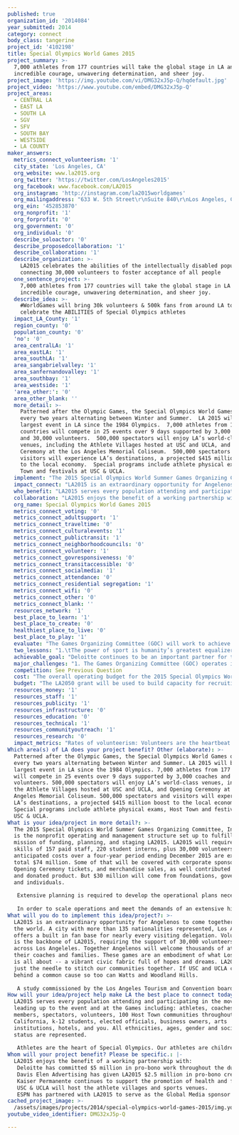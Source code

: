 ```yaml
---
published: true
organization_id: '2014084'
year_submitted: 2014
category: connect
body_class: tangerine
project_id: '4102198'
title: Special Olympics World Games 2015
project_summary: >-
  7,000 athletes from 177 countries will take the global stage in LA and show
  incredible courage, unwavering determination, and sheer joy.
project_image: 'https://img.youtube.com/vi/DMG32xJ5p-Q/hqdefault.jpg'
project_video: 'https://www.youtube.com/embed/DMG32xJ5p-Q'
project_areas:
  - CENTRAL LA
  - EAST LA
  - SOUTH LA
  - SGV
  - SFV
  - SOUTH BAY
  - WESTSIDE
  - LA COUNTY
maker_answers:
  metrics_connect_volunteerism: '1'
  city_state: 'Los Angeles, CA'
  org_website: www.la2015.org
  org_twitter: 'https://twitter.com/LosAngeles2015'
  org_facebook: www.facebook.com/LA2015
  org_instagram: 'http://instagram.com/la2015worldgames'
  org_mailingaddress: "633 W. 5th Street\r\nSuite 840\r\nLos Angeles, CA  90071"
  org_ein: '452853870'
  org_nonprofit: '1'
  org_forprofit: '0'
  org_government: '0'
  org_individual: '0'
  describe_soloactor: '0'
  describe_proposedcollaboration: '1'
  describe_collaboration: '1'
  describe_organization: >-
    LA2015 celebrates the abilities of the intellectually disabled population by
    connecting 30,000 volunteers to foster acceptance of all people
  one_sentence_project: >-
    7,000 athletes from 177 countries will take the global stage in LA and show
    incredible courage, unwavering determination, and sheer joy.
  describe_idea: >-
    #WorldGames will bring 30k volunteers & 500k fans from around LA together to
    celebrate the ABILITIES of Special Olympics athletes
  impact_LA_County: '1'
  region_county: '0'
  population_county: '0'
  'no': '0'
  area_centralLA: '1'
  area_eastLA: '1'
  area_southLA: '1'
  area_sangabrielvalley: '1'
  area_sanfernandovalley: '1'
  area_southbay: '1'
  area_westside: '1'
  'area_other:': '0'
  area_other_blank: ''
  more_detail: >-
    Patterned after the Olympic Games, the Special Olympics World Games occur
    every two years alternating between Winter and Summer.  LA 2015 will be the
    largest event in LA since the 1984 Olympics.  7,000 athletes from 177
    countries will compete in 25 events over 9 days supported by 3,000 coaches
    and 30,000 volunteers.  500,000 spectators will enjoy LA’s world-class
    venues, including the Athlete Villages hosted at USC and UCLA, and Opening
    Ceremony at the Los Angeles Memorial Coliseum.  500,000 spectators and
    visitors will experience LA’s destinations, a projected $415 million boost
    to the local economy.  Special programs include athlete physical exams, Host
    Town and festivals at USC & UCLA. 
  implement: "The 2015 Special Olympics World Summer Games Organizing Committee, Inc. (GOC) is the nonprofit operating and management structure set up to fulfill the mission of funding, planning, and staging LA2015.  LA2015 will require the skills of 157 paid staff, 220 student interns, plus 30,000 volunteers. Our anticipated costs over a four-year period ending December 2015 are expected to total $74 million. Some of that will be covered with corporate sponsorships, Opening Ceremony tickets, and merchandise sales, as well contributed services and donated product. But $30 million will come from foundations, government and individuals.  \r\n\r\nExtensive planning is required to develop the operational plans necessary for the production of an event on the scale of the Olympics.  The GOC hosted Invitational Games June 6-8, 2014 at USC and Griffith Park.  This event hosted athletes from 13 countries, which allowed the GOC to test plans for competition venues, airport arrivals/departures, medical operations and Healthy Athletes, delegation services, language services, credentialing, food & housing, and limited transportation and security.  Overall this event was a great success and enabled the GOC to learn some important lessons when planning for LA2015. \r\n\r\nIn order to scale operations and meet the demands of an extensive hiring plan, LA2015 is heavily utilizing social media and awareness marketing.  The GOC has created an amplifier program to give all LA2015 partners the tools to seamlessly share LA2015 content with their networks.  LA2015 has created “Support An Athlete,” an online campaign where individuals can sponsor and be connected with their athlete.  Finally, the volunteer recruitment plan launched in December 2013, with the objective of finding nearly 30,000 local individuals, from physicians to parking attendants.  For the first time in World Games history the GOC has implemented a CRM database, which has already expanded registration capabilities. After LA2015 all data and lessons learned will be shared in the transition leaving Special Olympics Southern California with thousands more trained and committed volunteers. "
  impact_connect: "LA2015 is an extraordinary opportunity for Angelenos to come together and host the world.  A city with more than 135 nationalities represented, Los Angles offers a built in fan base for nearly every visiting delegation.  Volunteerism is the backbone of LA2015, requiring the support of 30,000 volunteers from across Los Angeleles.  Together Angelenos will welcome thousands of athletes, their coaches and families.  These games are an embodiment of what Los Angeles is all about -- a vibrant civic fabric full of hopes and dreams.  LA2015 is just the needle to stitch our communities together.  If USC and UCLA can get behind a common cause so too can Watts and Woodland Hills.  \r\n\r\nA study commissioned by the Los Angeles Tourism and Convention board estimates LA2015 will bring a $415 million boost to the local economy as a result of the World Games.  It also is worth noting there will be no other large-scale world events taking place in the United States prior to the USOC selection for the host city of the 2024 Summer Olympic Games.  The IOC and USOC leadership will attend LA2015.  Los Angeles has a unique opportunity to showcase to these Olympic committees just what LA can do if given the chance to host the 2024 Olympic Games – certainly a contributing factor to Los Angeles in 2050.  \r\n"
  who_benefit: "LA2015 serves every population attending and participating in the movement leading up to the event and at the Games including: athletes, coaches, family members, spectators, volunteers, 100 Host Town communities throughout Southern California, k-12 students, elected officials, business owners, arts institutions, hotels, and you.  All ethnicities, ages, gender and socioeconomic status are represented. \r\n\r\nAthletes are the heart of Special Olympics. Our athletes are children and adults with intellectual disabilities (ID) from all around the world.  They are finding success, joy and friendship as part of our global community.  As their lives open up, athletes gain the confidence that comes with achievement.  They feel empowered. At any age and in every country, our athletes are learning new skills, making new friends and gaining in fitness and confidence.  Special Olympics athletes are twice as likely to be employed as people with ID who don’t participate in Special Olympics and their positive health indicators are twice as good as well.  Finally, because of an increased sense of well-being and personal health, our athletes are twice as likely to live on their own as people with ID who don’t participate in Special Olympics.\r\n"
  collaboration: "LA2015 enjoys the benefit of a working partnership with:\r\nDeloitte has committed $5 million in pro-bono work throughout the duration of the World Games in 2015.  Deloitte’s support includes: assistance in production of LA2015 business plan; financial analysis and budgeting; “Experience Mapping,” identifying all touch points and priorities for World Games constituents; ongoing operational planning support; donation of pro-bono office space (including furniture, phones, office equipment, & utilities); and a loaned executive who served as the GOC’s SVP of Finance.  \r\nDavis Elen Advertising has given LA2015 $2.5 million in pro-bono creative services and by serving as the agency-of-record.  Davis Elen support includes: the creation of the World Games logo, brand strategy, messaging, video production, other creative and advertising services, development of collateral materials, sales kits, and the overall theme for LA2015. \r\nKaiser Permanente continues to support the promotion of health and fitness at the Games. Healthy Athletes, a cost free health-screening program, examines all 7,000 athletes in seven clinical areas.  In addition, the program gives referrals for follow-up care and provides health-related products like prescription eyewear, shoes, and hearing aids.  The program also provides training for healthcare professionals and students on the specific needs of people with intellectual disabilities. \r\nUSC & UCLA will host the athlete villages and sports venues. \r\nESPN has partnered with LA2015 to serve as the Global Media sponsor for the World Games.  This historic agreement will broadcast a 3 hour Opening Ceremony special live on ESPN 1 or ESPN 2 (98 million subscribers in the USA), provide a minimum of an additional 5.5 hours of coverage during the Games, production of a daily highlight video package for the GOC to be provided to media around the world, as well as a promotional campaign leading up to the 2015 World Games.\r\n"
  org_name: Special Olympics World Games 2015
  metrics_connect_voting: '0'
  metrics_connect_adultsupport: '1'
  metrics_connect_traveltime: '0'
  metrics_connect_culturalevents: '1'
  metrics_connect_publictransit: '1'
  metrics_connect_neighborhoodcouncils: '0'
  metrics_connect_volunteer: '1'
  metrics_connect_govresponsiveness: '0'
  metrics_connect_transitaccessible: '0'
  metrics_connect_socialmedia: '1'
  metrics_connect_attendance: '0'
  metrics_connect_residential segregation: '1'
  metrics_connect_wifi: '0'
  metrics_connect_other: '0'
  metrics_connect_blank: ''
  resources_network: '1'
  best_place_to_learn: '1'
  best_place_to_create: '0'
  healthiest_place_to_live: '0'
  best_place_to_play: '1'
  evaluate: "The Games Organizing Committee (GOC) will work to achieve 5 measurable objectives: \r\nRecruit and develop new volunteers: Through extensive “experience mapping” and planning the GOC has set a target goal of recruiting 30,000 volunteers.  Success will be measured by the number of registered individuals (8,000 registered to date), conduct complete volunteer training prior to LA2015, and rates of new membership with Special Olympics Southern California (SOSC).  Metrics: Rates of volunteerism; Adults getting sufficient social & emotional support; Percentage of Angelenos that volunteer informally\r\n2) Develop involvement and support of local communities, both geographic and social: LA2015 is implementing the Host Town program in 100 communities throughout the Los Angeles region; to date 60 of the 100 targeted communities are confirmed.  LA2015 social media network continues to grow with 13,000 likes on the LA2015 facebook page and 6,000 likes on the LA2015 Spanish speaking facebook page.  LA2015 has added 11,000 new fans/followers across all the channels (FB, Instagram, Twitter, Linkedin) in the last week alone. Metrics: Total number of social media friends; Attendance at cultural events\r\n3) Improve participants’ physical health: LA2015 will measure the success of the health objective by tracking how many health screenings are completed of 7,000 athletes; by engaging a wide range of local health care practitioners, including medical/dental student. The GOC will survey these providers for lessons learned as they return to their practices and treat patients with intellectual disabilities.  Metrics: Adults getting sufficient social and emotional support\r\n4) Develop and implement new organizational tools for future World Games\r\nLA 2015 will submit after action reports for various operational areas. For example, an intricate volunteer registration form has been developed to support all of the Games functional areas in order to streamline recruitment and filter skills of each volunteer i.e. sport, medical, language services, etc. \r\n5) Increase sensitivity to people with intellectual disabilities through public school curricula and general media: LA2015 is utilizing the “Get Into It” curriculum that is used to foster interaction between students with and without intellectual disabilities. There is  a strategic goal of being in 400 schools by the end of 2016.   Finally, to obtain general media exposure the GOC has secured ESPN as the official media partner.  \r\n"
  two_lessons: "1.\tThe power of sport is humanity’s greatest equalizer.  Through participation and observation people with differences come together for fun.  Experiences through sport are typically held onto and can be applied to other challenges in life.  The athletes of the Special Olympics have shown that sports training and competition benefits people with intellectual disabilities physically, mentally, socially and spiritually.  Prior to this discovery people with Intellectual disabilities never had the opportunity to discover the sense of determination, team, courage and joy that comes with competition.  Sport has driven the Special Olympic movement for fifty years. \r\n2.\tA Special Olympics experience is as beneficial to people without intellectual disabilities.  Witnessing the achievements of Special Olympic athletes is inspiring.  Families are strengthened and communities at large are transformed for having shared this common experience.  Perceptions are changed through a unified experience that suggests individuals are capable of acceptance of other issues within society.  \r\n"
  achievable_goal: "Deloitte continues to be an important partner for the GOC and is currently working on two projects with a third ready to launch in late June/early July.  The first project is creating a Master Scheduling Tool that integrates the competition schedule, awards schedule, non-competition schedule (special events), & operations schedule into one “cloud-based” user-friendly format.  This tool can be accessed through any mobile or internet connected device, has an easy to use interface, and tracks important details for each event (times, location, responsible person, etc.), as well as highlights potential conflicts.  We hope to have this finished and up and running by the end of August.\r\n\r\nDeloitte is also working on a Milestone Tracker system, which is a customized “cloud-based” project management software system (developed in Smartsheet) that will enable us to track important milestones for each functional area and manage our planning process over the course of the next year through a regular system for updates and assessments by a Project Management Office.  Deloitte has currently committed a consultant to assist in managing this process 2-3 days per week and we are developing a job description for a potential full-time GOC employee who would drive this process.  \r\n\r\nFinally, Deloitte will be undertaking a short-term project to research potential structures for the Main Operations Center for the 2015 World Games.  This will be a three-phased process that will include research on past models, recommended structures to be considered, and staffing requirements at Games time.  We expect this project to launch sometime next month.\r\n\r\nLA2015 conducted two all day desktop exercises in preparation for the 2014 Summer Invitational Games.  Special Olympics International (SOI) provided the services of VP of Movement Leadership & Integration at SOI, who also served as the Head of Operations for the 2003 World Games in Ireland and has been involved in a number of large-scale events.  The desktop exercises created an atmosphere of transparency amongst LA2015 staff about the state of our planning and enabled us to surface a number of issues that needed to be resolved before the test event.  Our plan is to bring the expert back at important moments in the planning process over the course of the next 13 months to continue to conduct these desktop exercises to strengthen our overall operational plans.\r\n"
  major_challenges: "1. The Games Organizing Committee (GOC) operates in tandem with Special Olympics Southern California (SOSC) to ensure LA2015 doesn’t derail existing local Special Olympic programs and partners.  Much of the legacy left behind from LA2015 will benefit SOSC, therefore it is in their interest to work together.  The goal is to identify and reach communities within the Los Angeles region where Special Olympics programs currently do not exist.  SOSC have loaned senior executives to LA2015 to solidify these collaborations.  \r\n\r\nOne example of how LA2015 and SOSC are collaborating is through the Host Town program.  Three days prior to Opening Ceremony the 7,000 athletes and 3,000 coaches will be hosted in 100 communities throughout Southern California as part of the Host Town program.  This will enable the athletes to acclimate to the time zone, put in some light physical training, and experience local community and cultural activities in their Host Town.  This is a tremendous opportunity to grow the Special Olympics movement throughout the region and generate excitement and grassroots support for the Games.  LA2015 already have nearly 50 cities and communities committed and we have been doing announcement events in those communities for the last 6 weeks, which has generated great local and regional news coverage about the Games.\r\n\r\n2. An immediate challenge is to hire exceptional people for the core staff and to bring in the funding to keep that process on schedule.  Extensive planning is required to develop the operational plans necessary for the production of an event on the scale of the Olympics.  Current staffing has grown to 56 full-time employees on the GOC payroll with a number of loaned employees, interns and part-time volunteers serving in staffing roles for a total of nearly 70 individuals.  Finally, our hiring plan has us continuing to build our team, which should reach 101 full-time employees by the end of 2014.\r\n"
  competition: See Previous Question
  cost: "The overall operating budget for the 2015 Special Olympics World Games is $74.3 million over the entire 4 years of the project (2011-2015). \r\nThe plan remains the same since the budget was developed in April 2012, with approximately 41% in either cash or value in kind contributions from corporate sponsorships, $31% million from philanthropic donations and $13% in revenues from the sale of media rights, ticket sales for the opening ceremony, the sale of merchandising products and other refunds and credits.  The remaining 15% will come from in kind contributions donated by government agencies and other sources.  \r\n\r\nBudgeted expenses consist of human resources and staffing, venue operations, accommodations, marketing and information technology, food services, ground transportation, rent, and other expenses.  Approximately 70% of the budget is program related and the remaining 30% is general administrative costs.  \r\n\r\nThe revenue side of the budget was established with the goal of balancing the budget and achieving a healthy mix between corporate, individual and other revenue contributions.  Unlike previous recent World Games held outside the USA and supported largely by the federal government, LA 2015 expects that the government will only play a minor part in financing this event, and therefore the private and philanthropic sector will be the major source of revenue.  \r\n"
  budget: "The LA2050 grant will be used to build capacity for recruiting 30,000 volunteers.  \r\n-$60,000 for volunteer staff  \r\n-$15,000 for staff health benefits and computers\r\n-$25,000 for volunteer training\r\n"
  resources_money: '1'
  resources_staff: '1'
  resources_publicity: '1'
  resources_infrastructure: '0'
  resources_education: '0'
  resources_technical: '1'
  resources_communityoutreach: '1'
  resources_research: '0'
  impact_metrics: "Rates of volunteerism: Volunteers are the heartbeat of LA2015 requiring 30,000 Angelenos from across the County.  Los Angeles has a unique opportunity to come together all at once, something that hasn’t happened since the 1984 Olympic Games.  Our volunteers are all ages and their commitments can range from an afternoon to a lifetime.  What better way to jumpstart a volunteer movement towards a better Los Angeles in 2050. \r\nAdults getting sufficient social & emotional support: All of the 30,000 volunteers will receive training ranging from their immediate job function to interacting with people who have intellectual disabilities.  \r\nAttendance at cultural events: LA2015 enjoys working with the LA Tourism and Convention Board, several cultural institutions, community partners and LAWA to coordinate cultural events for the anticipated 500,000 spectators coming to the World Games.   \r\nNumber of public transit riders: Angelenos and tourists alike will be urged to use public transit throughout the games.  This will be a true test for measuring operating efficiency at peak capacity.  \r\nPercentage of Angelenos that volunteer informally: Special Olympics captures all of our volunteers in a CRM database.  Follow up can be conducted on rates of volunteerism following LA2015.  LA2050 could possibly connect LA2015 with other community centers to benefit from the ripple effect.  \r\nTotal number of social media friends: LA2015 utilizes all social media outlets.  \r\nResidential segregation: Volunteers and spectators will come together from all of LA’s neighborhoods.  Through the Host Town program, communities throughout all of Los Angeles County will host international delegations for three days leading up to Opening Ceremony.  Not only will LA’s neighborhoods be coming together but also they will host foreign guests in their schools, community centers and on their fields for play. \r\n"
Which area(s) of LA does your project benefit? Other (elaborate): >-
  Patterned after the Olympic Games, the Special Olympics World Games occur
  every two years alternating between Winter and Summer. LA 2015 will be the
  largest event in LA since the 1984 Olympics. 7,000 athletes from 177 countries
  will compete in 25 events over 9 days supported by 3,000 coaches and 30,000
  volunteers. 500,000 spectators will enjoy LA’s world-class venues, including
  the Athlete Villages hosted at USC and UCLA, and Opening Ceremony at the Los
  Angeles Memorial Coliseum. 500,000 spectators and visitors will experience
  LA’s destinations, a projected $415 million boost to the local economy.
  Special programs include athlete physical exams, Host Town and festivals at
  USC & UCLA.
What is your idea/project in more detail?: >-
  The 2015 Special Olympics World Summer Games Organizing Committee, Inc. (GOC)
  is the nonprofit operating and management structure set up to fulfill the
  mission of funding, planning, and staging LA2015. LA2015 will require the
  skills of 157 paid staff, 220 student interns, plus 30,000 volunteers. Our
  anticipated costs over a four-year period ending December 2015 are expected to
  total $74 million. Some of that will be covered with corporate sponsorships,
  Opening Ceremony tickets, and merchandise sales, as well contributed services
  and donated product. But $30 million will come from foundations, government
  and individuals. 
   
   Extensive planning is required to develop the operational plans necessary for the production of an event on the scale of the Olympics. The GOC hosted Invitational Games June 6-8, 2014 at USC and Griffith Park. This event hosted athletes from 13 countries, which allowed the GOC to test plans for competition venues, airport arrivals/departures, medical operations and Healthy Athletes, delegation services, language services, credentialing, food & housing, and limited transportation and security. Overall this event was a great success and enabled the GOC to learn some important lessons when planning for LA2015. 
   
   In order to scale operations and meet the demands of an extensive hiring plan, LA2015 is heavily utilizing social media and awareness marketing. The GOC has created an amplifier program to give all LA2015 partners the tools to seamlessly share LA2015 content with their networks. LA2015 has created “Support An Athlete,” an online campaign where individuals can sponsor and be connected with their athlete. Finally, the volunteer recruitment plan launched in December 2013, with the objective of finding nearly 30,000 local individuals, from physicians to parking attendants. For the first time in World Games history the GOC has implemented a CRM database, which has already expanded registration capabilities. After LA2015 all data and lessons learned will be shared in the transition leaving Special Olympics Southern California with thousands more trained and committed volunteers.
What will you do to implement this idea/project?: >-
  LA2015 is an extraordinary opportunity for Angelenos to come together and host
  the world. A city with more than 135 nationalities represented, Los Angles
  offers a built in fan base for nearly every visiting delegation. Volunteerism
  is the backbone of LA2015, requiring the support of 30,000 volunteers from
  across Los Angeleles. Together Angelenos will welcome thousands of athletes,
  their coaches and families. These games are an embodiment of what Los Angeles
  is all about -- a vibrant civic fabric full of hopes and dreams. LA2015 is
  just the needle to stitch our communities together. If USC and UCLA can get
  behind a common cause so too can Watts and Woodland Hills. 
   
   A study commissioned by the Los Angeles Tourism and Convention board estimates LA2015 will bring a $415 million boost to the local economy as a result of the World Games. It also is worth noting there will be no other large-scale world events taking place in the United States prior to the USOC selection for the host city of the 2024 Summer Olympic Games. The IOC and USOC leadership will attend LA2015. Los Angeles has a unique opportunity to showcase to these Olympic committees just what LA can do if given the chance to host the 2024 Olympic Games – certainly a contributing factor to Los Angeles in 2050.
How will your idea/project help make LA the best place to connect today? In LA2050?: >-
  LA2015 serves every population attending and participating in the movement
  leading up to the event and at the Games including: athletes, coaches, family
  members, spectators, volunteers, 100 Host Town communities throughout Southern
  California, k-12 students, elected officials, business owners, arts
  institutions, hotels, and you. All ethnicities, ages, gender and socioeconomic
  status are represented. 
   
   Athletes are the heart of Special Olympics. Our athletes are children and adults with intellectual disabilities (ID) from all around the world. They are finding success, joy and friendship as part of our global community. As their lives open up, athletes gain the confidence that comes with achievement. They feel empowered. At any age and in every country, our athletes are learning new skills, making new friends and gaining in fitness and confidence. Special Olympics athletes are twice as likely to be employed as people with ID who don’t participate in Special Olympics and their positive health indicators are twice as good as well. Finally, because of an increased sense of well-being and personal health, our athletes are twice as likely to live on their own as people with ID who don’t participate in Special Olympics.
Whom will your project benefit? Please be specific.: |-
  LA2015 enjoys the benefit of a working partnership with:
   Deloitte has committed $5 million in pro-bono work throughout the duration of the World Games in 2015. Deloitte’s support includes: assistance in production of LA2015 business plan; financial analysis and budgeting; “Experience Mapping,” identifying all touch points and priorities for World Games constituents; ongoing operational planning support; donation of pro-bono office space (including furniture, phones, office equipment, & utilities); and a loaned executive who served as the GOC’s SVP of Finance. 
   Davis Elen Advertising has given LA2015 $2.5 million in pro-bono creative services and by serving as the agency-of-record. Davis Elen support includes: the creation of the World Games logo, brand strategy, messaging, video production, other creative and advertising services, development of collateral materials, sales kits, and the overall theme for LA2015. 
   Kaiser Permanente continues to support the promotion of health and fitness at the Games. Healthy Athletes, a cost free health-screening program, examines all 7,000 athletes in seven clinical areas. In addition, the program gives referrals for follow-up care and provides health-related products like prescription eyewear, shoes, and hearing aids. The program also provides training for healthcare professionals and students on the specific needs of people with intellectual disabilities. 
   USC & UCLA will host the athlete villages and sports venues. 
   ESPN has partnered with LA2015 to serve as the Global Media sponsor for the World Games. This historic agreement will broadcast a 3 hour Opening Ceremony special live on ESPN 1 or ESPN 2 (98 million subscribers in the USA), provide a minimum of an additional 5.5 hours of coverage during the Games, production of a daily highlight video package for the GOC to be provided to media around the world, as well as a promotional campaign leading up to the 2015 World Games.
cached_project_image: >-
  /assets/images/projects/2014/special-olympics-world-games-2015/img.youtube.com/vi/DMG32xJ5p-Q/hqdefault.jpg
youtube_video_identifier: DMG32xJ5p-Q

---
```

